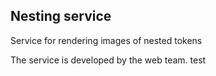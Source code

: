 ## Nesting service

Service for rendering images of nested tokens

The service is developed by the web team. test
